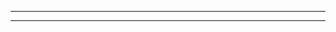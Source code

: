 <!--
 * @Author: zeHua
 * @Date: 2021-05-06 11:11:49
 * @LastEditors: zeHua
 * @LastEditTime: 2021-05-08 16:06:21
 * @FilePath: \doc\authority-file\README.md
-->

---

---
